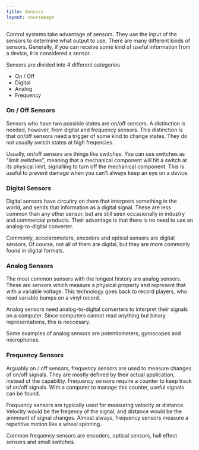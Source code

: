 ```yaml
---
title: Sensors
layout: coursepage
---
```


Control systems take advantage of sensors. They use the input of the sensors to determine what output to use. There are many different kinds of sensors. Generally, if you can receive some kind of useful information from a device, it is considered a sensor.

Sensors are divided into 4 different categories

- On / Off
- Digital
- Analog
- Frequency

### On / Off Sensors
Sensors who have two possible states are on/off sensors. A distinction is needed, however, from digital and frequency sensors. This distinction is that on/off sensors need a trigger of some kind to change states. They do not usually switch states at high freqencies.

Usually, on/off sensors are things like switches. You can use switches as "limit switches", meaning that a mechanical component will hit a switch at its physical limit, signalling to turn off the mechanical component. This is useful to prevent damage when you can't always keep an eye on a device.

### Digital Sensors
Digital sensors have circuitry on them that interprets something in the world, and sends that information as a digital signal. These are less common than any other sensor, but are still seen occasionally in industry and commercial products. Their advantage is that there is no need to use an analog-to-digital converter.

Commonly, accelerometers, encoders and optical sensors are digital sensors. Of course, not all of them are digital, but they are more commonly found in digital formats.

### Analog Sensors
The most common sensors with the longest history are analog sensors. These are sensors which measure a physical property and represent that with a variable voltage. This technology goes back to record players, who read variable bumps on a vinyl record.

Analog sensors need analog-to-digital converters to interpret their signals on a computer. Since computers cannot read anything but binary representations, this is neccesary.

Some examples of analog sensors are potentiometers, gyroscopes and microphones.

### Frequency Sensors
Arguably on / off sensors, frequency sensors are used to measure changes of on/off signals. They are mostly defined by their actual application, instead of the capability. Frequency sensors require a counter to keep track of on/off signals. With a computer to manage this counter, useful signals can be found.

Frequency sensors are typically used for measuring velocity or distance. Velocity would be the freqency of the signal, and distance would be the ammount of signal changes. Almost always, frequency sensors measure a repetitive motion like a wheel spinning.

Common frequency sensors are encoders, optical sensors, hall effect sensors and small switches.
